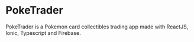 # PokeTrader
PokeTrader is a Pokemon card collectibles trading app made with ReactJS, Ionic, Typescript and Firebase.
